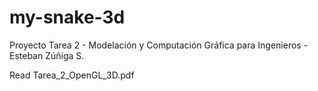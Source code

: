 # my-snake-3d
Proyecto Tarea 2 - Modelación y Computación Gráfica para Ingenieros - Esteban Zúñiga S.

Read Tarea_2_OpenGL_3D.pdf
